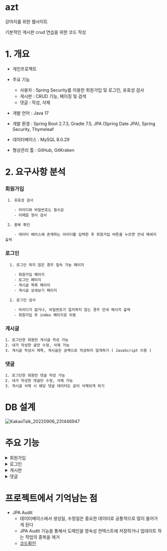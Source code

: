 # azt

강아지를 위한 웹사이트

기본적인 게시판 crud 연습을 위한 코드 작성

# 1. 개요
 - 개인프로젝트
 - 주요 기능
 
   - 사용자 : Spring Security를 이용한 회원가입 및 로그인, 유효성 검사
   - 게시판 : CRUD 기능, 페이징 및 검색
   - 댓글 : 작성, 삭제
   
- 개발 언어 : Java 17
- 개발 환경 : Spring Boot 2.7.3, Gradle 7.5, JPA (Spring Date JPA), Spring Security, Thymeleaf
- 데이터베이스 : MySQL 8.0.29
- 형상관리 툴 : GitHub, GitKraken

# 2. 요구사항 분석
### 회원가입
     1. 유효성 검사
     
        - 아이디와 비밀번호는 필수값 
        - 이메일 형식 검사
        
     2. 중복 확인
     
        - 데이터 베이스에 존재하는 아이디를 입력한 후 회원가입 버튼을 누르면 안내 메세지 출력
         
 ### 로그인
      1. 로그인 하지 않은 경우 접속 가능 페이지
      
        - 회원가입 페이지
        - 로그인 페이지
        - 게시글 목록 페이지
        - 게시글 상세보기 페이지
        
      2. 로그인 검사
      
        - 아이디가 없거나, 비밀번호가 일치하지 않는 경우 안내 메시지 출력
        - 회원가입 후 index 페이지로 이동
        
### 게시글

    1. 로그인한 회원만 게시글 작성 가능
    2. 내가 작성한 글만 수정, 삭제 가능
    3. 게시글 작성시 제목, 게시글은 공백으로 작성하지 않게하기 ( JavaScript 이용 )
    
### 댓글

    1. 로그인한 회원만 댓글 작성 가능
    2. 내가 작성한 댓글만 수정, 삭제 가능
    3. 게시글 삭제 시 해당 댓글 데이터도 같이 삭제되게 하기
# DB 설계
![KakaoTalk_20220906_231446947](https://user-images.githubusercontent.com/102720472/188658695-271bd88f-d496-4902-8c2d-c327646a57d5.png)
# 주요 기능
<details>
  <summary>회원가입</summary>
  
  - 유효성 검사
  
 ![KakaoTalk_20220906_233131043](https://user-images.githubusercontent.com/102720472/188663786-7e9e4b0c-2172-4878-a552-318912bb001d.png)

 - 회원가입 완료시 로그인 페이지 이동
 
 ![KakaoTalk_20220906_234546245](https://user-images.githubusercontent.com/102720472/188665513-c133164b-1829-447e-8ea9-658e65cd239c.png)

  
</details>

<details>
  <summary>로그인</summary>
  
  - 유효성 검사
  
![KakaoTalk_20220906_234001354](https://user-images.githubusercontent.com/102720472/188664195-f2a8f327-b605-4568-a2ef-00f717eecfe1.png)

 - 로그인 완료시 index 페이지 이동
 
 ![KakaoTalk_20220906_234350542](https://user-images.githubusercontent.com/102720472/188665145-b16d5e18-cfcd-4144-ae67-d1153da4ae13.png)

  
</details>
<details>
  <summary>게시판</summary>
  
  
  - 게시글 목록( 페이징 )
  
  ![KakaoTalk_20220906_234350542](https://user-images.githubusercontent.com/102720472/188667910-6b8c8e9a-0844-469d-b1a3-3dcd3130f35c.png)
  
  - 게시글 검색 ( 제목, 본문, 해시태그, 작성자 )
  
    - 대소문자 구분 X, 부분 문자열 검색
  
  ![KakaoTalk_20220906_235529502](https://user-images.githubusercontent.com/102720472/188668005-4417d6d4-3a6a-4f9e-a328-6fb2d5b69691.png)
  
  - 게시글 작성
  
    - 게시글 작성 폼
    
![KakaoTalk_20220907_000323543](https://user-images.githubusercontent.com/102720472/188669687-f3b08061-4e65-47f4-bcfd-a795580b7349.png)
  
  - 유효성 검사 ( JavaScript )
    
    
![KakaoTalk_20220907_000122737](https://user-images.githubusercontent.com/102720472/188669769-f9b148ea-dc29-4463-8cc3-b05803acb371.png)

 ![KakaoTalk_20220907_000105656](https://user-images.githubusercontent.com/102720472/188669778-d1ac4c70-3dc6-4923-bbc8-bf98f43fbf1b.png)
 
 - 게시글 작성 후 게시글 목록으로 이동
 
 ![KakaoTalk_20220907_001151089](https://user-images.githubusercontent.com/102720472/188671495-b2738539-e162-46ff-acd0-d52524287004.png)


  - 게시글 수정/삭제
  
    - 본인 게시글만 수정 삭제 가능
    
    ![KakaoTalk_20220907_001421705](https://user-images.githubusercontent.com/102720472/188672281-55731824-c884-4d42-85f1-c02c54a42465.png)

    
    - 수정 폼
    
    ![KakaoTalk_20220907_001440949](https://user-images.githubusercontent.com/102720472/188672315-b478bab4-4aef-415e-81dc-a02468a23ca4.png)

    
    - 수정 및 삭제 후 게시글 목록으로 이동
    
    ![KakaoTalk_20220907_001507572](https://user-images.githubusercontent.com/102720472/188672352-f8acfbeb-ac7b-404f-bb79-675ebf4df429.png)

    
  
</details>

<details>
  <summary>댓글</summary>
  
  - 로그인 하지 않고 댓글 쓸 경우 로그인으로 이동
  
  - 댓글 쓰기
  
  ![KakaoTalk_20220907_001916434](https://user-images.githubusercontent.com/102720472/188673178-3588b60d-c2c1-4264-a055-ffe03b1c2deb.png)

  
  - 본인 댓글만 삭제 가능
 
  
</details>

 # 프로젝트에서 기억남는 점 
  - JPA Audit
    - 데이터베이스에서 생성일, 수정일은 중요한 데이터로 공통적으로 많이 들어가게 된다
    - JPA Audit 기능을 통해서 도메인을 영속성 컨텍스트에 저장하거나 업데이트 하는 작업의 중복을 제거
    - <a href= "https://github.com/JUNHWAN96/azt/blob/bc836242ec39f5f3282463df35ca4491503917ec/src/main/java/com/example/azt/domain/AuditingFields.java#L13">코드확인</a>


